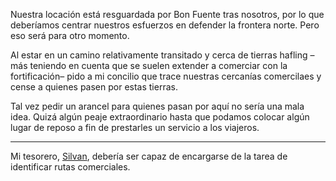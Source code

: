 Nuestra locación está resguardada por Bon Fuente tras nosotros, por lo que deberíamos centrar nuestros esfuerzos en defender la frontera norte. Pero eso será para otro momento.

Al estar en un camino relativamente transitado y cerca de tierras hafling –más teniendo en cuenta que se suelen extender a comerciar con la fortificación– pido a mi concilio que trace nuestras cercanías comercilaes y cense a quienes pasen por estas tierras.

Tal vez pedir un arancel para quienes pasan por aquí no sería una mala idea. Quizá algún peaje extraordinario hasta que podamos colocar algún lugar de reposo a fin de prestarles un servicio a los viajeros.

---

Mi tesorero, [Silvan](../../../../../Y1000/S1/!EVENTOS/NPC´s/Silvan.md), debería ser capaz de encargarse de la tarea de identificar rutas comerciales.
